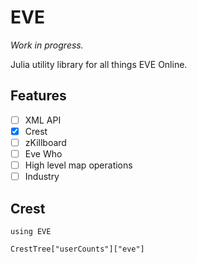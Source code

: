 # EVE

*Work in progress.*

Julia utility library for all things EVE Online.

## Features

- [ ] XML API
- [x] Crest
- [ ] zKillboard
- [ ] Eve Who
- [ ] High level map operations
- [ ] Industry

## Crest

```
using EVE

CrestTree["userCounts"]["eve"]
```
